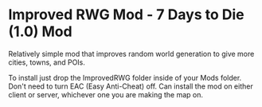# Improved RWG Mod - 7 Days to Die (1.0) Mod
Relatively simple mod that improves random world generation to give more cities, towns, and POIs.

To install just drop the ImprovedRWG folder inside of your Mods folder. Don't need to turn EAC (Easy Anti-Cheat) off.
Can install the mod on either client or server, whichever one you are making the map on.
